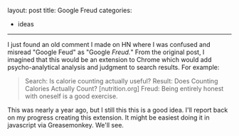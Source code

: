 layout: post
title: Google Freud
categories:
- ideas
---

I just found an old comment I made on HN where I was confused and misread "Google Feud" as "Google *Freud.*" From the original post, I imagined that this would be an extension to Chrome which would add psycho-analytical analysis and judgment to search results. For example:

> Search: Is calorie counting actually useful?
> Result: Does Counting Calories Actually Count? [nutrition.org]
> Freud: Being entirely honest with oneself is a good exercise.

This was nearly a year ago, but I still this this is a good idea. I'll report back on my progress creating this extension. It might be easiest doing it in javascript via Greasemonkey. We'll see.